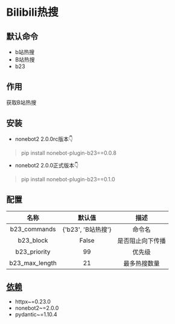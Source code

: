 # Bilibili热搜

## 默认命令

* b站热搜
* B站热搜
* b23

## 作用

获取B站热搜

## 安装

* nonebot2 2.0.0rc版本👇

> pip install nonebot-plugin-b23==0.0.8

* nonebot2 2.0.0正式版本👇

> pip install nonebot-plugin-b23==0.1.0

## 配置

|       名称       |       默认值       |    描述    |
|:--------------:|:---------------:|:--------:|
|  b23_commands  | {'b23', 'B站热搜'} |   命令名    |
|   b23_block    |      False      | 是否阻止向下传播 |
|  b23_priority  |       99        |   优先级    |
| b23_max_length |       21        |  最多热搜数量  |

## [依赖](requirements.txt)

* httpx~=0.23.0
* nonebot2~=2.0.0
* pydantic~=1.10.4
